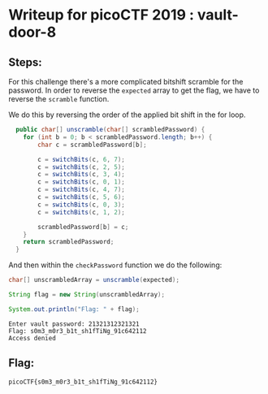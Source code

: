 # Writeup for picoCTF 2019 : vault-door-8
## Steps:
For this challenge there's a more complicated bitshift scramble for the password. In order to reverse the `expected` array to get the flag, we have to reverse the `scramble` function. 

We do this by reversing the order of the applied bit shift in the for loop.

```java
  public char[] unscramble(char[] scrambledPassword) {
    for (int b = 0; b < scrambledPassword.length; b++) {
        char c = scrambledPassword[b];

        c = switchBits(c, 6, 7);
        c = switchBits(c, 2, 5);
        c = switchBits(c, 3, 4);
        c = switchBits(c, 0, 1);
        c = switchBits(c, 4, 7);
        c = switchBits(c, 5, 6);
        c = switchBits(c, 0, 3);
        c = switchBits(c, 1, 2);

        scrambledPassword[b] = c;
    }
    return scrambledPassword;
  }
```

And then within the `checkPassword` function we do the following:
```java
char[] unscrambledArray = unscramble(expected);

String flag = new String(unscrambledArray);

System.out.println("Flag: " + flag);

```

```
Enter vault password: 21321312321321
Flag: s0m3_m0r3_b1t_sh1fTiNg_91c642112
Access denied
```
## Flag:
```picoCTF{s0m3_m0r3_b1t_sh1fTiNg_91c642112} ```
